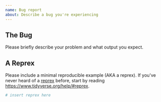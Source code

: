 ```yaml
---
name: Bug report
about: Describe a bug you're experiencing
---
```


## The Bug

Please briefly describe your problem and what output you expect.

## A Reprex

Please include a minimal reproducible example (AKA a reprex). 
If you've never heard of a [reprex](http://reprex.tidyverse.org/) before, start by reading <https://www.tidyverse.org/help/#reprex>.

```r
# insert reprex here
```
